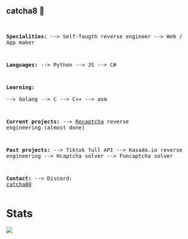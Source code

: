 ## catcha8 👋
<div>
<div>
<pre>



  <b>Specialities:</b>
  --> Self-Taugth reverse engineer
  --> Web / App maker

  <b>Languages:</b> 
    --> Python
    --> JS 
    --> C#
  
  <b>Learning:</b>  
    --> Golang
    --> C
    --> C++ 
    --> asm
    
<b>Current projects:</b> 
  --> [Recaptcha](https://www.google.com/recaptcha/about/) reverse engineering (almost done)

<b>Past projects:</b> 
  --> Tiktok full API
  --> Kasada.io reverse engineering
  --> Hcaptcha solver
  --> Funcaptcha solver

<b>Contact:</b> 
  --> Discord: <a href="https://discord.com/invite/hktVzrff54">catcha80</a> 
</pre>
</div>
<div>
<h1><b>Stats</b></h1>
<img src="https://github-readme-stats.vercel.app/api?username=catcha8&&show_icons=true&title_color=ffffff&icon_color=bb2acf&text_color=daf7dc&bg_color=151515"><br>
</div>
</div>

